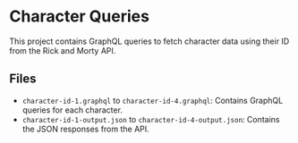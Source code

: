 # Character Queries

This project contains GraphQL queries to fetch character data using their ID from the Rick and Morty API.

## Files

- `character-id-1.graphql` to `character-id-4.graphql`: Contains GraphQL queries for each character.
- `character-id-1-output.json` to `character-id-4-output.json`: Contains the JSON responses from the API.
